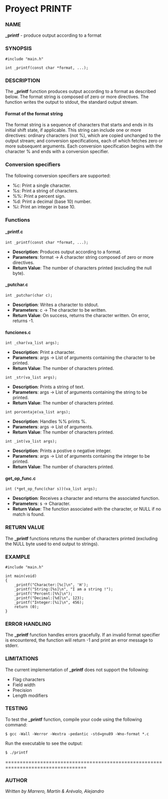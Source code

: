 # Proyect PRINTF

### NAME
**_printf** - produce output according to a format

### SYNOPSIS

```text
#include "main.h"

int _printf(const char *format, ...);
```
### DESCRIPTION

The **_printf** function produces output according to a format as described below. The format string is composed of zero or more directives. The function writes the output to stdout, the standard output stream.

#### Format of the format string

The format string is a sequence of characters that starts and ends in its initial shift state, if applicable. This string can include one or more directives: ordinary characters (not %), which are copied unchanged to the output stream; and conversion specifications, each of which fetches zero or more subsequent arguments. Each conversion specification begins with the character % and ends with a conversion specifier.

### **Conversion specifiers**

The following conversion specifiers are supported:

- %c: Print a single character.
- %s: Print a string of characters.
- %%: Print a percent sign.
- %d: Print a decimal (base 10) number.
- %i: Print an integer in base 10.

### Functions

#### _printf.c

```text
int _printf(const char *format, ...);
```

- **Description**: Produces output according to a format.
- **Parameters**: format -> A character string composed of zero or more directives.
- **Return Value**: The number of characters printed (excluding the null byte).


#### _putchar.c

```text
int _putchar(char c);
```

- **Description**: Writes a character to stdout.
- **Parameters**: c -> The character to be written.
- **Return Value**: On success, returns the character written. On error, returns -1.

#### funciones.c

```text
int _char(va_list args); 
```

- **Description**: Print a character.
- **Parameters**: args -> List of arguments containing the character to be printed.
- **Return Value**: The number of characters printed.

```text
int _str(va_list args); 
```

- **Description**: Prints a string of text.
- **Parameters**: args -> List of arguments containing the string to be printed.
- **Return Value**: The number of characters printed.

```text
int porcentaje(va_list args); 
```

- **Description**: Handles %% prints %.
- **Parameters**: args -> List of arguments.
- **Return Value**: The number of characters printed.

```text
int _int(va_list args); 
```

- **Description**: Prints a postive o negative integer.
- **Parameters**: args -> List of arguments containing the integer to be printed.
- **Return Value**: The number of characters printed.

#### get_op_func.c

```text
int (*get_op_func(char s))(va_list args);
```
- **Description**: Receives a character and returns the associated function.
- **Parameters**: s -> Character.
- **Return Value**: The function associated with the character, or NULL if no match is found.


### RETURN VALUE

The **_printf** functions returns the number of characters printed (excluding the NULL byte used to end output to strings).

### EXAMPLE

```text
#include "main.h"

int main(void)
{
    _printf("Character:[%c]\n", 'H');
    _printf("String:[%s]\n", "I am a string !");
    _printf("Percent:[%%]\n");
    _printf("Decimal:[%d]\n", 123);
    _printf("Integer:[%i]\n", 456);
    return (0);
}
```
### ERROR HANDLING

The **_printf** function handles errors gracefully. If an invalid format specifier is encountered, the function will return -1 and print an error message to stderr.


### LIMITATIONS
The current implementation of **_printf** does not support the following:

- Flag characters
- Field width
- Precision
- Length modifiers

### TESTING
To test the **_printf** function, compile your code using the following command:

```text
$ gcc -Wall -Werror -Wextra -pedantic -std=gnu89 -Wno-format *.c
```

Run the executable to see the output:

```text
$ ./printf
```

==================================================================================

### AUTHOR

_Written by Marrero, Martín & Arévalo, Alejandro_



